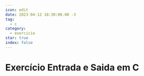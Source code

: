 ```yaml
---
icon: edit
date: 2023-04-12 18:30:00.00 -3
tag:
  - c
category:
  - exercicio
star: true
index: false
---
```


# Exercício Entrada e Saida em C



